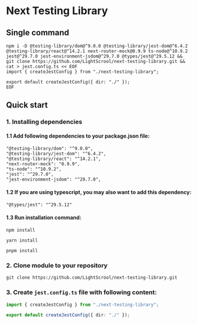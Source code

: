 # Next Testing Library
## Single command
```shell
npm i -D @testing-library/dom@^9.0.0 @testing-library/jest-dom@^6.4.2 @testing-library/react@^14.2.1 next-router-mock@0.9.9 ts-node@^10.9.2 jest@^29.7.0 jest-environment-jsdom@^29.7.0 @types/jest@^29.5.12 && git clone https://github.com/LightScrool/next-testing-library.git && cat > jest.config.ts << EOF
import { createJestConfig } from "./next-testing-library";

export default createJestConfig({ dir: "./" });
EOF
```
## Quick start
### 1. Installing dependencies
#### 1.1 Add following dependencies to your package.json file:
```
"@testing-library/dom": "^9.0.0",  
"@testing-library/jest-dom": "^6.4.2",  
"@testing-library/react": "^14.2.1",  
"next-router-mock": "0.9.9",  
"ts-node": "^10.9.2",  
"jest": "^29.7.0",  
"jest-environment-jsdom": "^29.7.0",  
```
#### 1.2 If you are using typescript, you may also want to add this dependency:
```
"@types/jest": "^29.5.12"
```

#### 1.3 Run installation command:
```
npm install
```
```
yarn install
```
```
pnpm install
```
### 2. Clone module to your repository
```
git clone https://github.com/LightScrool/next-testing-library.git
```
### 3. Create `jest.config.ts` file with following content:
```typescript
import { createJestConfig } from "./next-testing-library";

export default createJestConfig({ dir: "./" });
```